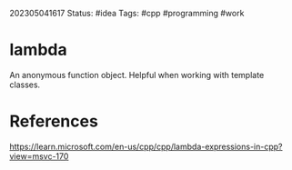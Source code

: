 202305041617
Status: #idea
Tags: #cpp #programming #work 

# lambda
An anonymous function object. Helpful when working with template classes. 


# References
https://learn.microsoft.com/en-us/cpp/cpp/lambda-expressions-in-cpp?view=msvc-170